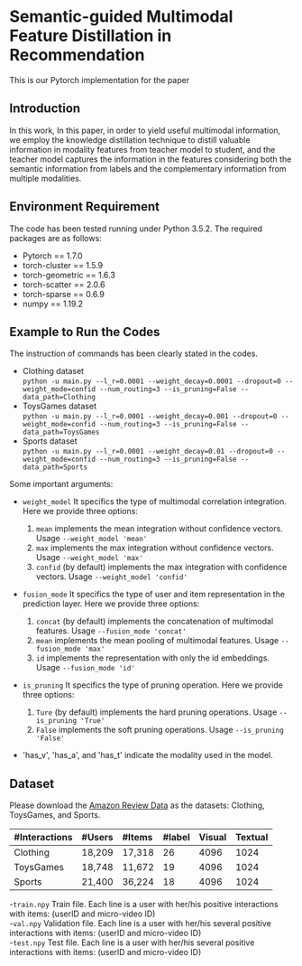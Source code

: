 # Semantic-guided Multimodal Feature Distillation in Recommendation
This is our Pytorch implementation for the paper

## Introduction
In this work,  In this paper, in order to yield useful multimodal information, we employ the knowledge distillation technique to distill valuable information in modality features from teacher model to student, and the teacher model captures the information in
the features considering both the semantic information from labels and the complementary information from multiple modalities.

## Environment Requirement
The code has been tested running under Python 3.5.2. The required packages are as follows:
- Pytorch == 1.7.0
- torch-cluster == 1.5.9
- torch-geometric == 1.6.3
- torch-scatter == 2.0.6
- torch-sparse == 0.6.9
- numpy == 1.19.2

## Example to Run the Codes
The instruction of commands has been clearly stated in the codes.
- Clothing dataset  
```python -u main.py --l_r=0.0001 --weight_decay=0.0001 --dropout=0 --weight_mode=confid --num_routing=3 --is_pruning=False --data_path=Clothing```
- ToysGames dataset  
`python -u main.py --l_r=0.0001 --weight_decay=0.001 --dropout=0 --weight_mode=confid --num_routing=3 --is_pruning=False --data_path=ToysGames`
- Sports dataset  
`python -u main.py --l_r=0.0001 --weight_decay=0.01 --dropout=0 --weight_mode=confid --num_routing=3 --is_pruning=False --data_path=Sports`  

Some important arguments:  

- `weight_model` 
  It specifics the type of multimodal correlation integration. Here we provide three options:  
  1. `mean` implements the mean integration without confidence vectors. Usage `--weight_model 'mean'`
  2. `max` implements the max integration without confidence vectors. Usage `--weight_model 'max'`
  3. `confid` (by default)  implements the max integration with confidence vectors. Usage `--weight_model 'confid'`
  
- `fusion_mode` 
  It specifics the type of user and item representation in the prediction layer. Here we provide three options:  
  1. `concat` (by default) implements the concatenation of multimodal features. Usage `--fusion_mode 'concat'`
  2. `mean` implements the mean pooling of multimodal features. Usage `--fusion_mode 'max'`
  3. `id` implements the representation with only the id embeddings. Usage `--fusion_mode 'id'`
  

- `is_pruning` 
  It specifics the type of pruning operation. Here we provide three options:  
  1. `Ture` (by default) implements the hard pruning operations. Usage `--is_pruning 'True'`
  2. `False` implements the soft pruning operations. Usage `--is_pruning 'False'`
  
- 'has_v', 'has_a', and 'has_t' indicate the modality used in the model.

## Dataset
Please download the  [Amazon Review Data](https://nijianmo.github.io/amazon/index.html) as the datasets: Clothing, ToysGames, and Sports.

|#Interactions|#Users|#Items|#label|Visual|Textual|
|:-|:-|:-|:-|:-|:-|
|Clothing|18,209|17,318|26|4096|1024|
|ToysGames|18,748|11,672|19|4096|1024|
|Sports|21,400|36,224|18|4096|1024|

-`train.npy`
   Train file. Each line is a user with her/his positive interactions with items: (userID and micro-video ID)  
-`val.npy`
   Validation file. Each line is a user with her/his several positive interactions with items: (userID and micro-video ID)  
-`test.npy`
   Test file. Each line is a user with her/his several positive interactions with items: (userID and micro-video ID)  

